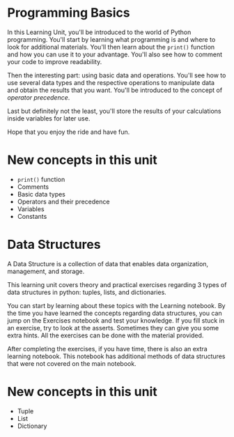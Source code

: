# Programming Basics

In this Learning Unit, you'll be introduced to the world of Python programming. You'll start by learning what programming is and where to look for additional materials.
You'll then learn about the `print()` function and how you can use it to your advantage. You'll also see how to comment your code to improve readability.

Then the interesting part: using basic data and operations. You'll see how to use several data types and the respective operations to manipulate data and obtain the results that you want. You'll be introduced to the concept of *operator precedence*.

Last but definitely not the least, you'll store the results of your calculations inside variables for later use.

Hope that you enjoy the ride and have fun. 

# New concepts in this unit
- `print()` function
- Comments
- Basic data types
- Operators and their precedence
- Variables
- Constants

# Data Structures

A Data Structure is a collection of data that enables data organization, management, and storage. 

This learning unit covers theory and practical exercises regarding 3 types of data structures in python: tuples, lists, and dictionaries.    

You can start by learning about these topics with the Learning notebook.
By the time you have learned the concepts regarding data structures, you can jump on the Exercises notebook and test your knowledge. If you fill stuck in an exercise, try to look at the asserts. Sometimes they can give you some extra hints. All the exercises can be done with the material provided.    

After completing the exercises, if you have time, there is also an extra learning notebook. This notebook  has additional methods of data structures that were not covered on the main notebook.

# New concepts in this unit   

- Tuple
- List
- Dictionary